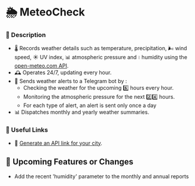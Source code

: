 # 🌦 MeteoCheck 

### 📌 Description 
* 🌡️ Records weather details such as temperature, precipitation, 🌬️ wind speed, ☀️ UV index, 📊 atmospheric pressure and 💧 humidity using the [open-meteo.com API](https://open-meteo.com/en/docs).
* 🕰️ Operates 24/7, updating every hour.
* 🚨 Sends weather alerts to a Telegram bot by :
  * Checking the weather for the upcoming 6️⃣ hours every hour.
  * Monitoring the atmospheric pressure for the next 2️⃣4️⃣ hours.
  * For each type of alert, an alert is sent only once a day
* 📊 Dispatches monthly and yearly weather summaries.

### 🔗 Useful Links
* 🔗 [Generate an API link for your city](https://open-meteo.com/en/docs).

## 🚀 Upcoming Features or Changes
* Add the recent 'humidity' parameter to the monthly and annual reports
